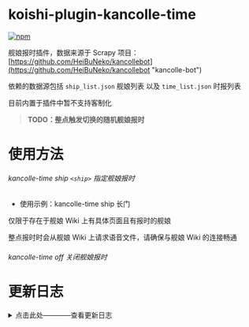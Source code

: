 # koishi-plugin-kancolle-time

[![npm](https://img.shields.io/npm/v/koishi-plugin-kancolle-time?style=flat-square)](https://www.npmjs.com/package/koishi-plugin-kancolle-time)

舰娘报时插件，数据来源于 Scrapy 项目：[https://github.com/HeiBuNeko/kancollebot](https://github.com/HeiBuNeko/kancollebot "kancolle-bot")

依赖的数据源包括 `ship_list.json` 舰娘列表 以及 `time_list.json` 时报列表

目前内置于插件中暂不支持客制化

> **TODO：整点触发切换的随机舰娘报时**

# 使用方法

###### kancolle-time ship `<ship>` 指定舰娘报时

- 使用示例：kancolle-time ship 长门

仅限于存在于舰娘 Wiki 上有具体页面且有报时的舰娘

整点报时时会从舰娘 Wiki 上请求语音文件，请确保与舰娘 Wiki 的连接畅通

###### kancolle-time off 关闭舰娘报时

# 更新日志

<details>
<summary>点击此处————查看更新日志</summary>
- **1.0.0** 指定舰娘报时功能
</details>
